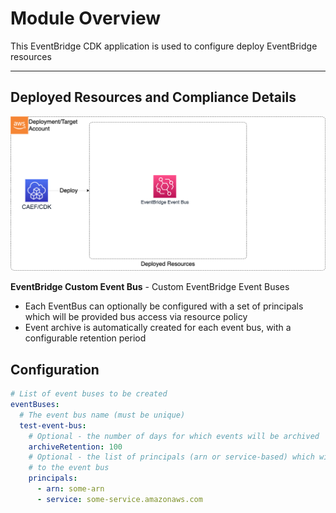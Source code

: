 # Module Overview

This EventBridge CDK application is used to configure deploy EventBridge resources
***

## Deployed Resources and Compliance Details

![EventBridge](../../../constructs/L3/utility/eventbridge-l3-construct/docs/EventBridge.png)

**EventBridge Custom Event Bus** - Custom EventBridge Event Buses
  
* Each EventBus can optionally be configured with a set of principals which will be provided bus access via resource policy
* Event archive is automatically created for each event bus, with a configurable retention period

## Configuration

```yaml
# List of event buses to be created
eventBuses:
  # The event bus name (must be unique)
  test-event-bus:
    # Optional - the number of days for which events will be archived
    archiveRetention: 100
    # Optional - the list of principals (arn or service-based) which will be granted PutEvent access
    # to the event bus
    principals:
      - arn: some-arn
      - service: some-service.amazonaws.com
```
